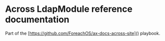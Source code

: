 # Across LdapModule reference documentation

Part of the [https://github.com/ForeachOS/ax-docs-across-site]() playbook.
